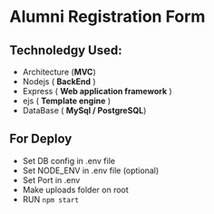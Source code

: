 # Alumni Registration Form
## Technoledgy Used:
- Architecture (**MVC**)
- Nodejs ( **BackEnd** )
- Express ( **Web application framework** )
- ejs ( **Template engine** )
- DataBase ( **MySql / PostgreSQL**)

## For Deploy
- Set DB config in .env file
- Set NODE_ENV in .env file (optional)
- Set Port in .env
- Make uploads folder on root
- RUN ``npm start``